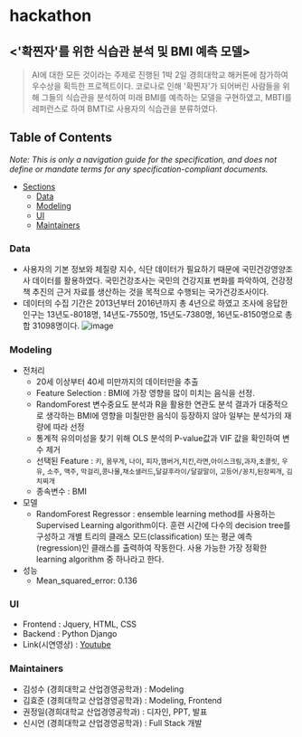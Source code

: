 # hackathon
## <'확찐자'를 위한 식습관 분석 및 BMI 예측 모델>
> AI에 대한 모든 것이라는 주제로 진행된 1박 2일 경희대학교 해커톤에 참가하여 우수상을 획득한 프로젝트이다. 코로나로 인해 '확찐자'가 되어버린 사람들을 위해 그들의 식습관을 분석하여 미래 BMI를 
예측하는 모델을 구현하였고, MBTI를 레퍼런스로 하여 BMTI로 사용자의 식습관을 분류하였다.

## Table of Contents
_Note: This is only a navigation guide for the specification, and does not define or mandate terms for any specification-compliant documents._

- [Sections](#sections)
  - [Data](#data)
  - [Modeling](#modeling)
  - [UI](#ui)
  - [Maintainers](#maintainers)

### Data
- 사용자의 기본 정보와 체질량 지수, 식단 데이터가 필요하기 때문에 국민건강영양조사 데이터를 활용하였다. 국민건강조사는 국민의 건강지표 변화를 파악하여, 건강정책 추진의 근거 자료를 생산하는 것을 목적으로 수행되는 국가건강조사이다. 
- 데이터의 수집 기간은 2013년부터 2016년까지 총 4년으로 하였고 조사에 응답한 인구는 13년도-8018명, 14년도-7550명, 15년도-7380명, 16년도-8150명으로 총합 31098명이다.
![image](https://user-images.githubusercontent.com/56333934/118803460-55ffa580-b8de-11eb-957f-f28708aaa88d.png)

### Modeling
- 전처리
  * 20세 이상부터 40세 미만까지의 데이터만을 추출
  * Feature Selection : BMI에 가장 영향을 많이 미치는 음식을 선정.
  * RandomForest 변수중요도 분석과 R을 활용한 연관도 분석 결과가 대중적으로 생각하는 BMI에 영향을 미칠만한 음식이 등장하지 않아 일부는 분석가의 재량에 따라 선정
  * 통계적 유의미성을 찾기 위해 OLS 분석의 P-value값과 VIF 값을 확인하여 변수 제거
  * 선택된 Feature : `키`, `몸무게`, `나이`, `피자`,`햄버거`,`치킨`,`라면`,`아이스크림`,`과자`,`초콜릿`, `우유`, `소주`, `맥주`, `막걸리`,`콩나물`,`채소샐러드`,`달걀후라이/달걀말이`,
  `고등어/꽁치`,`된장찌개`, `김치찌개`
  * 종속변수 : BMI
- 모델
  * RandomForest Regressor :  ensemble learning method를 사용하는 Supervised Learning algorithm이다. 훈련 시간에 다수의 decision tree를 구성하고 개별 트리의 클래스 모드(classification) 또는 평균 예측(regression)인 클래스를 출력하여 작동한다. 사용 가능한 가장 정확한 learning algorithm 중 하나라고 한다.
- 성능
  * Mean_squared_error: 0.136
 
### UI
- Frontend : Jquery, HTML, CSS
- Backend : Python Django
- Link(시연영상) : [Youtube](https://youtu.be/pcSs7603vLY)

### Maintainers
- 김성수 (경희대학교 산업경영공학과) : Modeling
- 김효준 (경희대학교 산업경영공학과) : Modeling, Frontend
- 권정일(경희대학교 산업경영공학과) : 디자인, PPT, 발표
- 신시언 (경희대학교 산업경영공학과) : Full Stack 개발
